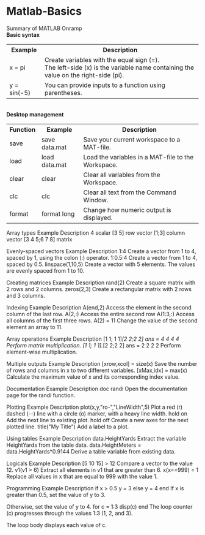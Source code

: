 # Matlab-Basics<br>
Summary of MATLAB Onramp<br>
<b>Basic syntax</b><br>

<table>
<tr><th>Example</th><th>Description</th></tr>
<tr><td>x = pi</td><td>	Create variables with the equal sign (=).<br>
The left-side (x) is the variable name containing the value on the right-side (pi).</td></tr>
<tr><td>y = sin(-5) </td><td>	You can provide inputs to a function using parentheses.</td></tr>
</table>
<br>
<b>Desktop management</b>
<table>
<tr><th>Function</th><th>Example</th><th>Description</th></tr>
<tr><td>save</td><td>	save data.mat</td><td>Save your current workspace to a MAT-file.</td></tr>
<tr><td>load</td><td>	load data.mat</td><td>	Load the variables in a MAT-file to the Workspace.</td></tr>
<tr><td>clear</td><td>clear</td><td>Clear all variables from the Workspace.</td></tr>
<tr><td>clc</td><td>	clc</td><td>Clear all text from the Command Window.</td></tr>
<tr><td>format</td><td>	format long</td><td>Change how numeric output is displayed.</td></tr>
</table>
	
	
		
		
		
 

Array types
Example	Description
4	scalar
[3 5]	row vector
[1;3]	column vector
[3 4 5;6 7 8]	matrix
 

Evenly-spaced vectors
Example	Description
1:4	Create a vector from 1 to 4, spaced by 1, using the colon (:) operator.
1:0.5:4	Create a vector from 1 to 4, spaced by 0.5.
linspace(1,10,5)	Create a vector with 5 elements. The values are evenly spaced from 1 to 10.
 

Creating matrices
Example	Description
rand(2)	Create a square matrix with 2 rows and 2 columns.
zeros(2,3)	Create a rectangular matrix with 2 rows and 3 columns.
 

Indexing
Example	Description
A(end,2)	Access the element in the second column of the last row.
A(2,:)	Access the entire second row
A(1:3,:)	Access all columns of the first three rows.
A(2) = 11	Change the value of the second element an array to 11.
 

Array operations
Example	Description
[1 1; 1 1]*[2 2;2 2]
ans =
     4     4
     4     4	Perform matrix multiplication.
[1 1; 1 1].*[2 2;2 2]
ans =
     2     2
     2     2	Perform element-wise multiplication.
 

Multiple outputs
Example	Description
[xrow,xcol] = size(x)	Save the number of rows and columns in x to two different variables.
[xMax,idx] = max(x)	Calculate the maximum value of x and its corresponding index value.
 

Documentation
Example	Description
doc randi	Open the documentation page for the randi function.
 

Plotting
Example	Description
plot(x,y,"ro-","LineWidth",5)	Plot a red (r) dashed (--) line with a
circle (o) marker, with a heavy line width.
hold on	Add the next line to existing plot.
hold off	Create a new axes for the next plotted line.
title("My Title")	Add a label to a plot.
 

Using tables
Example	Description
data.HeightYards	Extract the variable HeightYards from
the table data.
data.HeightMeters = data.HeightYards*0.9144	Derive a table variable from existing data.
 

Logicals
Example	Description
[5 10 15] > 12	Compare a vector to the value 12.
v1(v1 > 6)	Extract all elements in v1 that are greater than 6.
x(x==999) = 1	Replace all values in x that are equal to 999 with the value 1.
 

Programming
Example	Description
if x > 0.5
    y = 3
else
    y = 4
end	If x is greater than 0.5, set the value of y to 3.

Otherwise, set the value of y to 4.
for c = 1:3
    disp(c)
end	The loop counter (c) progresses through the
values 1:3 (1, 2, and 3).

The loop body displays each value of c.
